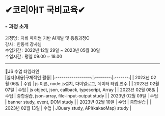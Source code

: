 # ✔코리아IT 국비교육✔ 
<h3>- 과정 소개 </h3>
과정명   : 자바 파이썬 기반 AI개발 및 응용과정C <br>
강사     : 한동석 강사님 <br>
수업기간 : 2022년 12월 29일 ~ 2023년 05월 30일<br>
수업시간 : 평일 09:00 ~ 18:00<br>

-----------------------------------------------------------------------------------
🎈JS 수업 타임라인 <br>
|일자|내용|구체적인 활동|
|:------------------:|:--------:|:-------:|
| 2023년 02월 06일 | 수업 | js 이론, node.js설치, 다이얼로그, 데이터 타입,변수 |
| 2023년 02월 07일 | 수업 | js object, json, callback, typescript, Array |
| 2023년 02월 08일 | 수업 | 종합실습, json-array, file-input-output study |
| 2023년 02월 09일 | 수업 | banner study, event, DOM study |
| 2023년 02월 10일 | 수업 | 종합실습 |
| 2023년 02월 13일 | 수업 | JQuery study, API(kakaoMap) study |
